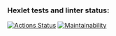 ### Hexlet tests and linter status:
[![Actions Status](https://github.com/bulbaattacks/python-project-lvl1/workflows/hexlet-check/badge.svg)](https://github.com/bulbaattacks/python-project-lvl1/actions)
[![Maintainability](https://api.codeclimate.com/v1/badges/a99a88d28ad37a79dbf6/maintainability)](https://codeclimate.com/github/codeclimate/codeclimate/maintainability)

